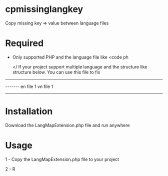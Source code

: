 # cpmissinglangkey
Copy missing key => value between language files

# Required 
- Only supported PHP and the language file like
    <code ph   
       
    </
If your project support multiple language and the structure like structure below. You can use this file to fix

-------------------------
<lang folder>
 ------- en
              file 1
         vn 
              file 1

-------------------------

# Installation
Download the LangMapExtension.php file and run anywhere

# Usage

1 - Copy the LangMapExtension.php file to your project

2 - R
